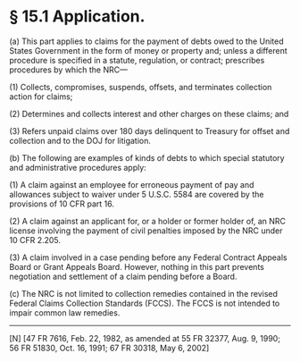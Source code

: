 # § 15.1   Application.

(a) This part applies to claims for the payment of debts owed to the United States Government in the form of money or property and; unless a different procedure is specified in a statute, regulation, or contract; prescribes procedures by which the NRC—


(1) Collects, compromises, suspends, offsets, and terminates collection action for claims; 


(2) Determines and collects interest and other charges on these claims; and


(3) Refers unpaid claims over 180 days delinquent to Treasury for offset and collection and to the DOJ for litigation. 


(b) The following are examples of kinds of debts to which special statutory and administrative procedures apply:


(1) A claim against an employee for erroneous payment of pay and allowances subject to waiver under 5 U.S.C. 5584 are covered by the provisions of 10 CFR part 16.


(2) A claim against an applicant for, or a holder or former holder of, an NRC license involving the payment of civil penalties imposed by the NRC under 10 CFR 2.205.


(3) A claim involved in a case pending before any Federal Contract Appeals Board or Grant Appeals Board. However, nothing in this part prevents negotiation and settlement of a claim pending before a Board.


(c) The NRC is not limited to collection remedies contained in the revised Federal Claims Collection Standards (FCCS). The FCCS is not intended to impair common law remedies.



---

[N] [47 FR 7616, Feb. 22, 1982, as amended at 55 FR 32377, Aug. 9, 1990; 56 FR 51830, Oct. 16, 1991; 67 FR 30318, May 6, 2002]





